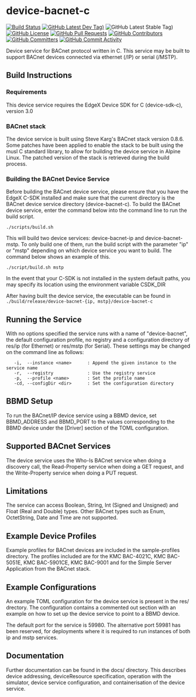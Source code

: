# device-bacnet-c
[![Build Status](https://jenkins.edgexfoundry.org/view/EdgeX%20Foundry%20Project/job/edgexfoundry/job/device-bacnet-c/job/main/badge/icon)](https://jenkins.edgexfoundry.org/view/EdgeX%20Foundry%20Project/job/edgexfoundry/job/device-bacnet-c/job/main/) [![GitHub Latest Dev Tag)](https://img.shields.io/github/v/tag/edgexfoundry/device-bacnet-c?include_prereleases&sort=semver&label=latest-dev)](https://github.com/edgexfoundry/device-bacnet-c/tags) ![GitHub Latest Stable Tag)](https://img.shields.io/github/v/tag/edgexfoundry/device-bacnet-c?sort=semver&label=latest-stable) [![GitHub License](https://img.shields.io/github/license/edgexfoundry/device-bacnet-c)](https://choosealicense.com/licenses/apache-2.0/) [![GitHub Pull Requests](https://img.shields.io/github/issues-pr-raw/edgexfoundry/device-bacnet-c)](https://github.com/edgexfoundry/device-bacnet-c/pulls) [![GitHub Contributors](https://img.shields.io/github/contributors/edgexfoundry/device-bacnet-c)](https://github.com/edgexfoundry/device-bacnet-c/contributors) [![GitHub Committers](https://img.shields.io/badge/team-committers-green)](https://github.com/orgs/edgexfoundry/teams/device-bacnet-c-committers/members) [![GitHub Commit Activity](https://img.shields.io/github/commit-activity/m/edgexfoundry/device-bacnet-c)](https://github.com/edgexfoundry/device-bacnet-c/commits)

Device service for BACnet protocol written in C. This service
may be built to support BACnet devices connected via
ethernet (/IP) or serial (/MSTP).

## Build Instructions

### Requirements
This device service requires the EdgeX Device SDK for C
(device-sdk-c), version 3.0

### BACnet stack
The device service is built using Steve Karg's BACnet stack version 0.8.6. Some
patches have been applied to enable the stack to be built using the musl C
standard library, to allow for building the device service in Alpine Linux. The
patched version of the stack is retrieved during the build process.

### Building the BACnet Device Service
Before building the BACnet device service, please ensure
that you have the EdgeX C-SDK installed and make sure that
the current directory is the BACnet device service directory
(device-bacnet-c). To build the BACnet device service, enter
the command below into the command line to run the build
script.

	./scripts/build.sh

This will build two device services: device-bacnet-ip and
device-bacnet-mstp. To only build one of them, run the
build script with the parameter "ip" or "mstp" depending
on which device service you want to build. The command below
shows an example of this.

	./script/build.sh mstp

In the event that your C-SDK is not installed in the system
default paths, you may specify its location using the environment
variable CSDK_DIR

After having built the device service, the executable can be
found in `./build/release/device-bacnet-{ip, mstp}/device-bacnet-c`

## Running the Service

With no options specified the service runs with a name of "device-bacnet", the
default configuration profile, no registry and a configuration directory of res/ip (for Ethernet) or res/mstp (for Serial).
These settings may be changed on the command line as follows:

```
   -i,  --instance <name>      : Append the given instance to the service name
   -r,  --registry             : Use the registry service
   -p,  --profile <name>       : Set the profile name
   -cd, --configDir <dir>      : Set the configuration directory
```

## BBMD Setup
To run the BACnet/IP device service using a BBMD device, set
BBMD\_ADDRESS and BBMD\_PORT to the values corresponding to 
the BBMD device under the [Driver] section of the TOML
configuration.

## Supported BACnet Services
The device service uses the Who-Is BACnet service when doing
a discovery call, the Read-Property service when doing a GET
request, and the Write-Property service when doing a PUT
request.

## Limitations
The service can access Boolean, String, Int (Signed and Unsigned) and Float (Real and Double) types. Other BACnet types such as Enum, OctetString, Date and Time are not supported.

## Example Device Profiles
Example profiles for BACnet devices are included in the sample-profiles directory. The
profiles included are for the KMC BAC-4021C, KMC BAC-5051E, KMC BAC-5901CE, KMC
BAC-9001 and for the Simple Server Application from the BACnet stack.

## Example Configurations
An example TOML configuration for the device service is present in the res/
drectory. The configuration contains a commented out section with an
example on how to set up the device service to point to a BBMD device.

The default port for the service is 59980. The alternative port 59981 has been
reserved, for deployments where it is required to run instances of both ip and
mstp services.

## Documentation
Further documentation can be found in the docs/ directory. This describes
device addressing, deviceResource specification, operation with the simulator,
device service configuration, and containerisation of the device service.
